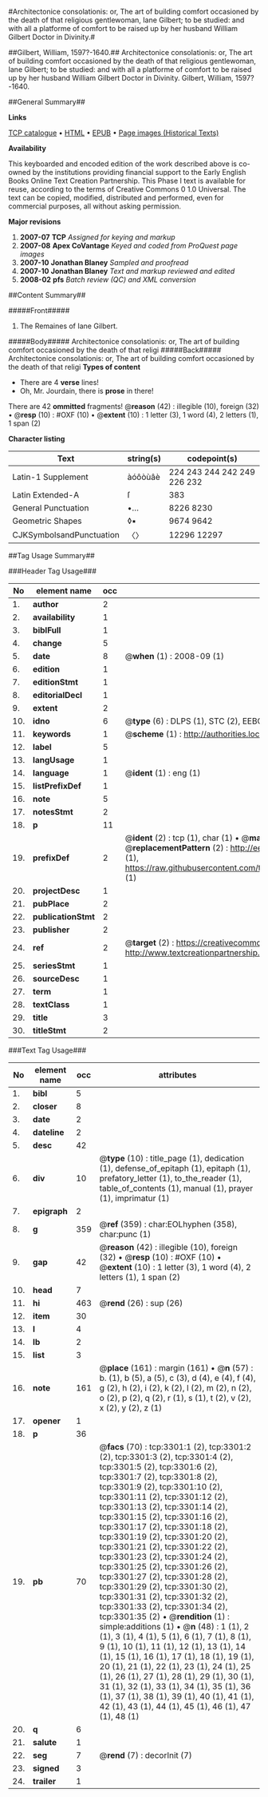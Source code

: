 #Architectonice consolationis: or, The art of building comfort occasioned by the death of that religious gentlewoman, Iane Gilbert; to be studied: and with all a platforme of comfort to be raised up by her husband William Gilbert Doctor in Divinity.#

##Gilbert, William, 1597?-1640.##
Architectonice consolationis: or, The art of building comfort occasioned by the death of that religious gentlewoman, Iane Gilbert; to be studied: and with all a platforme of comfort to be raised up by her husband William Gilbert Doctor in Divinity.
Gilbert, William, 1597?-1640.

##General Summary##

**Links**

[TCP catalogue](http://www.ota.ox.ac.uk/tcp/)  • 
[HTML](http://tei.it.ox.ac.uk/tcp/Texts-HTML/free/A01/A01750.html)  • 
[EPUB](http://tei.it.ox.ac.uk/tcp/Texts-EPUB/free/A01/A01750.epub) • 
[Page images (Historical Texts)](https://data.historicaltexts.jisc.ac.uk/view?pubId=eebo-99838911e&pageId=eebo-99838911e-3301-1)

**Availability**

This keyboarded and encoded edition of the
	       work described above is co-owned by the institutions
	       providing financial support to the Early English Books
	       Online Text Creation Partnership. This Phase I text is
	       available for reuse, according to the terms of Creative
	       Commons 0 1.0 Universal. The text can be copied,
	       modified, distributed and performed, even for
	       commercial purposes, all without asking permission.

**Major revisions**

1. __2007-07__ __TCP__ *Assigned for keying and markup*
1. __2007-08__ __Apex CoVantage__ *Keyed and coded from ProQuest page images*
1. __2007-10__ __Jonathan Blaney__ *Sampled and proofread*
1. __2007-10__ __Jonathan Blaney__ *Text and markup reviewed and edited*
1. __2008-02__ __pfs__ *Batch review (QC) and XML conversion*

##Content Summary##

#####Front#####

1. The Remaines of Iane Gilbert.

#####Body#####
Architectonice consolationis: or, The art of building comfort occasioned by the death of that religi
#####Back#####
Architectonice consolationis: or, The art of building comfort occasioned by the death of that religi
**Types of content**

  * There are 4 **verse** lines!
  * Oh, Mr. Jourdain, there is **prose** in there!

There are 42 **ommitted** fragments! 
 @__reason__ (42) : illegible (10), foreign (32)  •  @__resp__ (10) : #OXF (10)  •  @__extent__ (10) : 1 letter (3), 1 word (4), 2 letters (1), 1 span (2)

**Character listing**


|Text|string(s)|codepoint(s)|
|---|---|---|
|Latin-1 Supplement|àóôòùâè|224 243 244 242 249 226 232|
|Latin Extended-A|ſ|383|
|General Punctuation|•…|8226 8230|
|Geometric Shapes|◊▪|9674 9642|
|CJKSymbolsandPunctuation|〈〉|12296 12297|

##Tag Usage Summary##

###Header Tag Usage###

|No|element name|occ|attributes|
|---|---|---|---|
|1.|__author__|2||
|2.|__availability__|1||
|3.|__biblFull__|1||
|4.|__change__|5||
|5.|__date__|8| @__when__ (1) : 2008-09 (1)|
|6.|__edition__|1||
|7.|__editionStmt__|1||
|8.|__editorialDecl__|1||
|9.|__extent__|2||
|10.|__idno__|6| @__type__ (6) : DLPS (1), STC (2), EEBO-CITATION (1), PROQUEST (1), VID (1)|
|11.|__keywords__|1| @__scheme__ (1) : http://authorities.loc.gov/ (1)|
|12.|__label__|5||
|13.|__langUsage__|1||
|14.|__language__|1| @__ident__ (1) : eng (1)|
|15.|__listPrefixDef__|1||
|16.|__note__|5||
|17.|__notesStmt__|2||
|18.|__p__|11||
|19.|__prefixDef__|2| @__ident__ (2) : tcp (1), char (1)  •  @__matchPattern__ (2) : ([0-9\-]+):([0-9IVX]+) (1), (.+) (1)  •  @__replacementPattern__ (2) : http://eebo.chadwyck.com/downloadtiff?vid=$1&page=$2 (1), https://raw.githubusercontent.com/textcreationpartnership/Texts/master/tcpchars.xml#$1 (1)|
|20.|__projectDesc__|1||
|21.|__pubPlace__|2||
|22.|__publicationStmt__|2||
|23.|__publisher__|2||
|24.|__ref__|2| @__target__ (2) : https://creativecommons.org/publicdomain/zero/1.0/ (1), http://www.textcreationpartnership.org/docs/. (1)|
|25.|__seriesStmt__|1||
|26.|__sourceDesc__|1||
|27.|__term__|1||
|28.|__textClass__|1||
|29.|__title__|3||
|30.|__titleStmt__|2||


###Text Tag Usage###

|No|element name|occ|attributes|
|---|---|---|---|
|1.|__bibl__|5||
|2.|__closer__|8||
|3.|__date__|2||
|4.|__dateline__|2||
|5.|__desc__|42||
|6.|__div__|10| @__type__ (10) : title_page (1), dedication (1), defense_of_epitaph (1), epitaph (1), prefatory_letter (1), to_the_reader (1), table_of_contents (1), manual (1), prayer (1), imprimatur (1)|
|7.|__epigraph__|2||
|8.|__g__|359| @__ref__ (359) : char:EOLhyphen (358), char:punc (1)|
|9.|__gap__|42| @__reason__ (42) : illegible (10), foreign (32)  •  @__resp__ (10) : #OXF (10)  •  @__extent__ (10) : 1 letter (3), 1 word (4), 2 letters (1), 1 span (2)|
|10.|__head__|7||
|11.|__hi__|463| @__rend__ (26) : sup (26)|
|12.|__item__|30||
|13.|__l__|4||
|14.|__lb__|2||
|15.|__list__|3||
|16.|__note__|161| @__place__ (161) : margin (161)  •  @__n__ (57) : b. (1), b (5), a (5), c (3), d (4), e (4), f (4), g (2), h (2), i (2), k (2), l (2), m (2), n (2), o (2), p (2), q (2), r (1), s (1), t (2), v (2), x (2), y (2), z (1)|
|17.|__opener__|1||
|18.|__p__|36||
|19.|__pb__|70| @__facs__ (70) : tcp:3301:1 (2), tcp:3301:2 (2), tcp:3301:3 (2), tcp:3301:4 (2), tcp:3301:5 (2), tcp:3301:6 (2), tcp:3301:7 (2), tcp:3301:8 (2), tcp:3301:9 (2), tcp:3301:10 (2), tcp:3301:11 (2), tcp:3301:12 (2), tcp:3301:13 (2), tcp:3301:14 (2), tcp:3301:15 (2), tcp:3301:16 (2), tcp:3301:17 (2), tcp:3301:18 (2), tcp:3301:19 (2), tcp:3301:20 (2), tcp:3301:21 (2), tcp:3301:22 (2), tcp:3301:23 (2), tcp:3301:24 (2), tcp:3301:25 (2), tcp:3301:26 (2), tcp:3301:27 (2), tcp:3301:28 (2), tcp:3301:29 (2), tcp:3301:30 (2), tcp:3301:31 (2), tcp:3301:32 (2), tcp:3301:33 (2), tcp:3301:34 (2), tcp:3301:35 (2)  •  @__rendition__ (1) : simple:additions (1)  •  @__n__ (48) : 1 (1), 2 (1), 3 (1), 4 (1), 5 (1), 6 (1), 7 (1), 8 (1), 9 (1), 10 (1), 11 (1), 12 (1), 13 (1), 14 (1), 15 (1), 16 (1), 17 (1), 18 (1), 19 (1), 20 (1), 21 (1), 22 (1), 23 (1), 24 (1), 25 (1), 26 (1), 27 (1), 28 (1), 29 (1), 30 (1), 31 (1), 32 (1), 33 (1), 34 (1), 35 (1), 36 (1), 37 (1), 38 (1), 39 (1), 40 (1), 41 (1), 42 (1), 43 (1), 44 (1), 45 (1), 46 (1), 47 (1), 48 (1)|
|20.|__q__|6||
|21.|__salute__|1||
|22.|__seg__|7| @__rend__ (7) : decorInit (7)|
|23.|__signed__|3||
|24.|__trailer__|1||
